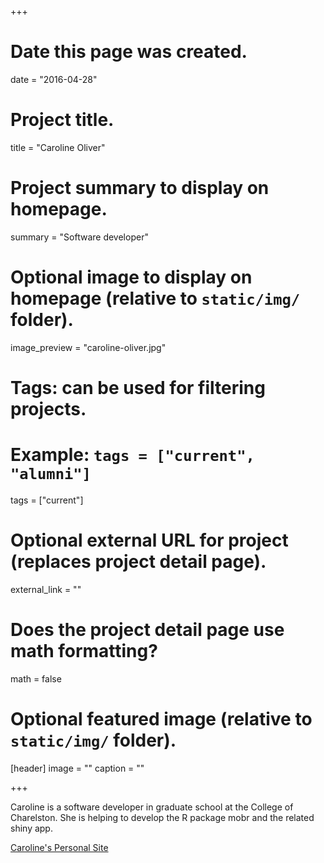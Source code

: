 +++
# Date this page was created.
date = "2016-04-28"

# Project title.
title = "Caroline Oliver"

# Project summary to display on homepage.
summary = "Software developer"

# Optional image to display on homepage (relative to `static/img/` folder).
image_preview = "caroline-oliver.jpg"

# Tags: can be used for filtering projects.
# Example: `tags = ["current", "alumni"]`
tags = ["current"]

# Optional external URL for project (replaces project detail page).
external_link = ""

# Does the project detail page use math formatting?
math = false

# Optional featured image (relative to `static/img/` folder).
[header]
image = ""
caption = ""

+++

Caroline is a software developer in graduate school at the College of Charelston. 
She is helping to develop the R package mobr and the related shiny app.

[Caroline's Personal Site](https://caroliver.github.io/)